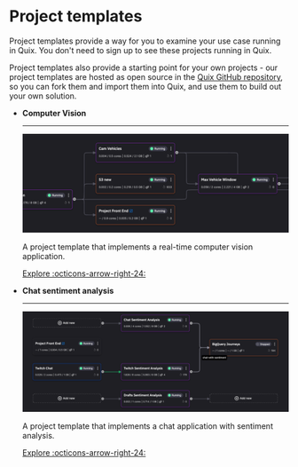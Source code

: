 # Project templates

Project templates provide a way for you to examine your use case running in Quix. You don't need to sign up to see these projects running in Quix.

Project templates also provide a starting point for your own projects - our project templates are hosted as open source in the [Quix GitHub repository](https://github.com/quixio), so you can fork them and import them into Quix, and use them to build out your own solution. 

<div class="grid cards" markdown>

- __Computer Vision__

    ---

    ![Computer vision pipeline](../images/project-templates/computer-vision-pipeline.png)

    A project template that implements a real-time computer vision application.

    [Explore :octicons-arrow-right-24:](../tutorials/computer-vision/overview.md)

- __Chat sentiment analysis__

    ---

    ![Chat sentiment analysis pipeline](../images/project-templates/chat-sentiment-pipeline.png)

    A project template that implements a chat application with sentiment analysis.

    [Explore :octicons-arrow-right-24:](../tutorials/sentiment-analysis/overview.md)

</div>
